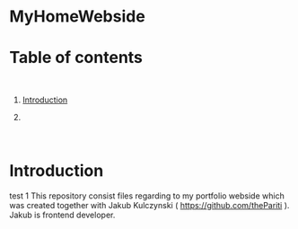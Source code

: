 # MyHomeWebside

# Table of contents

<p>&nbsp;</p>

1. [Introduction](#Introduction)

2. 

<p>&nbsp;</p>


# Introduction

test 1 This repository consist files regarding to my portfolio webside which was created together with Jakub Kulczynski ( https://github.com/thePariti ). Jakub is frontend developer.

